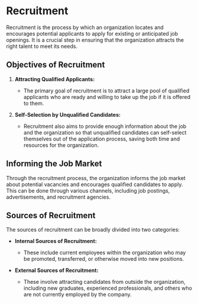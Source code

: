 # Recruitment

Recruitment is the process by which an organization locates and encourages potential applicants to apply for existing or anticipated job openings. It is a crucial step in ensuring that the organization attracts the right talent to meet its needs.

## Objectives of Recruitment

1. **Attracting Qualified Applicants:**
   - The primary goal of recruitment is to attract a large pool of qualified applicants who are ready and willing to take up the job if it is offered to them.

2. **Self-Selection by Unqualified Candidates:**
   - Recruitment also aims to provide enough information about the job and the organization so that unqualified candidates can self-select themselves out of the application process, saving both time and resources for the organization.

## Informing the Job Market

Through the recruitment process, the organization informs the job market about potential vacancies and encourages qualified candidates to apply. This can be done through various channels, including job postings, advertisements, and recruitment agencies.

## Sources of Recruitment

The sources of recruitment can be broadly divided into two categories:

- **Internal Sources of Recruitment:** 
   - These include current employees within the organization who may be promoted, transferred, or otherwise moved into new positions.

- **External Sources of Recruitment:**
   - These involve attracting candidates from outside the organization, including new graduates, experienced professionals, and others who are not currently employed by the company.



